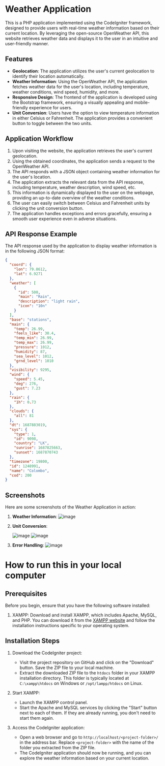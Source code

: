 # Weather Application

This is a PHP application implemented using the CodeIgniter framework, designed to provide users with real-time weather information based on their current location. By leveraging the open-source OpenWeather API, this website retrieves weather data and displays it to the user in an intuitive and user-friendly manner.

## Features

- **Geolocation**: The application utilizes the user's current geolocation to identify their location automatically.
- **Weather Information**: Using the OpenWeather API, the application fetches weather data for the user's location, including temperature, weather conditions, wind speed, humidity, and more.
- **Responsive Design**: The frontend of the application is developed using the Bootstrap framework, ensuring a visually appealing and mobile-friendly experience for users.	
- **Unit Conversion**: Users have the option to view temperature information in either Celsius or Fahrenheit. The application provides a convenient button to toggle between the two units.

## Application Workflow

1. Upon visiting the website, the application retrieves the user's current geolocation.
2. Using the obtained coordinates, the application sends a request to the OpenWeather API.
3. The API responds with a JSON object containing weather information for the user's location.
4. The application extracts the relevant data from the API response, including temperature, weather description, wind speed, etc.
5. This information is dynamically displayed to the user on the webpage, providing an up-to-date overview of the weather conditions.
6. The user can easily switch between Celsius and Fahrenheit units by clicking the unit conversion button.
7. The application handles exceptions and errors gracefully, ensuring a smooth user experience even in adverse situations.

## API Response Example

The API response used by the application to display weather information is in the following JSON format:

```json
{
  "coord": {
    "lon": 79.8612,
    "lat": 6.9271
  },
  "weather": [
    {
      "id": 500,
      "main": "Rain",
      "description": "light rain",
      "icon": "10n"
    }
  ],
  "base": "stations",
  "main": {
    "temp": 26.99,
    "feels_like": 30.4,
    "temp_min": 26.99,
    "temp_max": 26.99,
    "pressure": 1012,
    "humidity": 87,
    "sea_level": 1012,
    "grnd_level": 1010
  },
  "visibility": 9295,
  "wind": {
    "speed": 5.45,
    "deg": 276,
    "gust": 7.23
  },
  "rain": {
    "1h": 0.73
  },
  "clouds": {
    "all": 81
  },
  "dt": 1687883019,
  "sys": {
    "type": 1,
    "id": 9098,
    "country": "LK",
    "sunrise": 1687825663,
    "sunset": 1687870743
  },
  "timezone": 19800,
  "id": 1248991,
  "name": "Colombo",
  "cod": 200
}
```

## Screenshots

Here are some screenshots of the Weather Application in action:

1. **Weather Information**:
![image](https://github.com/cheythi/weatherApp_V1/assets/50759110/a517757b-a403-4acb-972f-979e025b4ee3)

3. **Unit Conversion**:
   
   	 ![image](https://github.com/cheythi/weatherApp_V1/assets/50759110/ab9c3408-a352-459e-a9ca-7aae8419d1fb)
	 ![image](https://github.com/cheythi/weatherApp_V1/assets/50759110/83e9e31a-74ad-4c50-b98c-6a8f88e1deae)

5. **Error Handling**:
   ![image](https://github.com/cheythi/weatherApp_V1/assets/50759110/636079c1-3168-4fd0-beec-b282f4752065)


# How to run this in your local computer

## Prerequisites

Before you begin, ensure that you have the following software installed:

1. XAMPP: Download and install XAMPP, which includes Apache, MySQL, and PHP. You can download it from the [XAMPP website](https://www.apachefriends.org/index.html) and follow the installation instructions specific to your operating system.

## Installation Steps

1. Download the CodeIgniter project: 
   - Visit the project repository on GitHub and click on the "Download" button. Save the ZIP file to your local machine.
   - Extract the downloaded ZIP file to the `htdocs` folder in your XAMPP installation directory. This folder is typically located at `C:\xampp\htdocs` on Windows or `/opt/lampp/htdocs` on Linux.

2. Start XAMPP:
   - Launch the XAMPP control panel.
   - Start the Apache and MySQL services by clicking the "Start" button next to each of them. If they are already running, you don't need to start them again.

3. Access the CodeIgniter application:
   - Open a web browser and go to `http://localhost/<project-folder>/` in the address bar. Replace `<project-folder>` with the name of the folder you extracted from the ZIP file.
   - The CodeIgniter application should now be running, and you can explore the weather information based on your current location.

